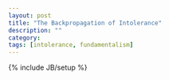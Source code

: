 ```yaml
---
layout: post
title: "The Backpropagation of Intolerance"
description: ""
category: 
tags: [intolerance, fundamentalism]
---
```

{% include JB/setup %}

